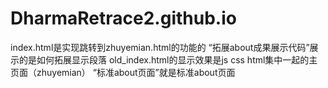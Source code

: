 # DharmaRetrace2.github.io
index.html是实现跳转到zhuyemian.html的功能的 “拓展about成果展示代码”展示的是如何拓展显示段落 old_index.html的显示效果是js css html集中一起的主页面（zhuyemian） “标准about页面”就是标准about页面
